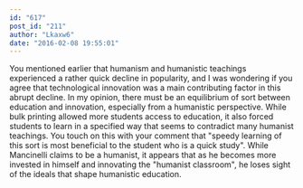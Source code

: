 ```yaml
---
id: "617"
post_id: "211"
author: "Lkaxw6"
date: "2016-02-08 19:55:01"
---
```

You mentioned earlier that humanism and humanistic teachings experienced a rather quick decline in popularity, and I was wondering if you agree that technological innovation was a main contributing factor in this abrupt decline. In my opinion, there must be an equilibrium of sort between education and innovation, especially from a humanistic perspective. While bulk printing allowed more students access to education, it also forced students to learn in a specified way that seems to contradict many humanist teachings. You touch on this with your comment that "speedy learning of this sort is most beneficial to the student who is a quick study". While Mancinelli claims to be a humanist, it appears that as he becomes more invested in himself and innovating the "humanist classroom", he loses sight of the ideals that shape humanistic education.

